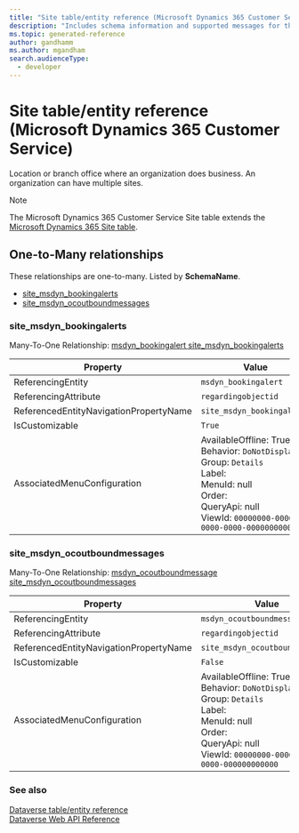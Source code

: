 ```yaml
---
title: "Site table/entity reference (Microsoft Dynamics 365 Customer Service)"
description: "Includes schema information and supported messages for the Site table/entity with Microsoft Dynamics 365 Customer Service."
ms.topic: generated-reference
author: gandhamm
ms.author: mgandham
search.audienceType: 
  - developer
---
```


# Site table/entity reference (Microsoft Dynamics 365 Customer Service)

Location or branch office where an organization does business. An organization can have multiple sites.

> [!NOTE]
> The Microsoft Dynamics 365 Customer Service Site table extends the [Microsoft Dynamics 365 Site table](/dynamics365/developer/reference/entities/site).




## One-to-Many relationships

These relationships are one-to-many. Listed by **SchemaName**.

- [site_msdyn_bookingalerts](#BKMK_site_msdyn_bookingalerts)
- [site_msdyn_ocoutboundmessages](#BKMK_site_msdyn_ocoutboundmessages)

### <a name="BKMK_site_msdyn_bookingalerts"></a> site_msdyn_bookingalerts

Many-To-One Relationship: [msdyn_bookingalert site_msdyn_bookingalerts](msdyn_bookingalert.md#BKMK_site_msdyn_bookingalerts)

|Property|Value|
|---|---|
|ReferencingEntity|`msdyn_bookingalert`|
|ReferencingAttribute|`regardingobjectid`|
|ReferencedEntityNavigationPropertyName|`site_msdyn_bookingalerts`|
|IsCustomizable|`True`|
|AssociatedMenuConfiguration|AvailableOffline: True<br />Behavior: `DoNotDisplay`<br />Group: `Details`<br />Label: <br />MenuId: null<br />Order: <br />QueryApi: null<br />ViewId: `00000000-0000-0000-0000-000000000000`|

### <a name="BKMK_site_msdyn_ocoutboundmessages"></a> site_msdyn_ocoutboundmessages

Many-To-One Relationship: [msdyn_ocoutboundmessage site_msdyn_ocoutboundmessages](msdyn_ocoutboundmessage.md#BKMK_site_msdyn_ocoutboundmessages)

|Property|Value|
|---|---|
|ReferencingEntity|`msdyn_ocoutboundmessage`|
|ReferencingAttribute|`regardingobjectid`|
|ReferencedEntityNavigationPropertyName|`site_msdyn_ocoutboundmessages`|
|IsCustomizable|`False`|
|AssociatedMenuConfiguration|AvailableOffline: True<br />Behavior: `DoNotDisplay`<br />Group: `Details`<br />Label: <br />MenuId: null<br />Order: <br />QueryApi: null<br />ViewId: `00000000-0000-0000-0000-000000000000`|



### See also

[Dataverse table/entity reference](/power-apps/developer/data-platform/reference/about-entity-reference)  
[Dataverse Web API Reference](/power-apps/developer/data-platform/webapi/reference/about)   

